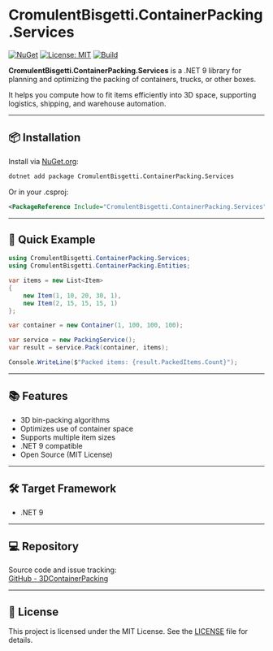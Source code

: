 ﻿# CromulentBisgetti.ContainerPacking.Services

[![NuGet](https://img.shields.io/nuget/v/CromulentBisgetti.ContainerPacking.Services.svg)](https://www.nuget.org/packages/CromulentBisgetti.ContainerPacking.Services/)
[![License: MIT](https://img.shields.io/badge/License-MIT-yellow.svg)](LICENSE)
[![Build](https://img.shields.io/github/actions/workflow/status/joakimja/3DContainerPacking/ci.yml?branch=main)](https://github.com/joakimja/3DContainerPacking/actions)

**CromulentBisgetti.ContainerPacking.Services** is a .NET 9 library for planning and optimizing the packing of containers, trucks, or other boxes.

It helps you compute how to fit items efficiently into 3D space, supporting logistics, shipping, and warehouse automation.

---

## 📦 Installation

Install via [NuGet.org](https://www.nuget.org/packages/CromulentBisgetti.ContainerPacking.Services/):

```bash
dotnet add package CromulentBisgetti.ContainerPacking.Services
```

Or in your .csproj:

```xml
<PackageReference Include="CromulentBisgetti.ContainerPacking.Services" Version="*" />
```

---

## 🚀 Quick Example

```csharp
using CromulentBisgetti.ContainerPacking.Services;
using CromulentBisgetti.ContainerPacking.Entities;

var items = new List<Item>
{
    new Item(1, 10, 20, 30, 1),
    new Item(2, 15, 15, 15, 1)
};

var container = new Container(1, 100, 100, 100);

var service = new PackingService();
var result = service.Pack(container, items);

Console.WriteLine($"Packed items: {result.PackedItems.Count}");
```

---

## 📚 Features

- 3D bin-packing algorithms
- Optimizes use of container space
- Supports multiple item sizes
- .NET 9 compatible
- Open Source (MIT License)

---

## 🛠️ Target Framework

- .NET 9

---

## 💻 Repository

Source code and issue tracking:  
[GitHub - 3DContainerPacking](https://github.com/joakimja/3DContainerPacking)

---

## 📜 License

This project is licensed under the MIT License. See the [LICENSE](LICENSE) file for details.
